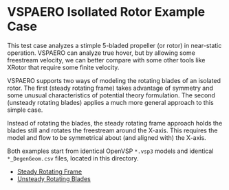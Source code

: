 # VSPAERO Isollated Rotor Example Case

This test case analyzes a stimple 5-bladed propeller (or rotor) in near-static operation.
VSPAERO can analyze true hover, but by allowing some freestream velocity, we can better
compare with some other tools like XRotor that require some finite velocity.

VSPAERO supports two ways of modeling the rotating blades of an isolated rotor.  The first
(steady rotating frame) takes advantage of symmetry and some unusual characteristics of
potential theory formulation.  The second (unsteady rotating blades) applies a much more
general approach to this simple case.

Instead of rotating the blades, the steady rotating frame approach holds the blades still
and rotates the freestream around the X-axis.  This requires the model and flow to be
symmetrical about (and aligned with) the X-axis. 

Both examples start from identical OpenVSP `*.vsp3` models and identical `*_DegenGeom.csv`
files, located in this directory.

* [Steady Rotating Frame](./Steady_Rotating_Frame/)
* [Unsteady Rotating Blades](./Unsteady_Rotating_Blades/)
